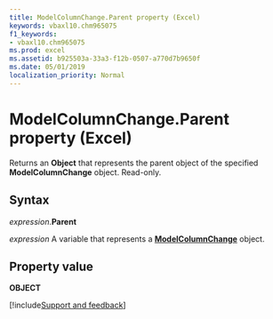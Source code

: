 ```yaml
---
title: ModelColumnChange.Parent property (Excel)
keywords: vbaxl10.chm965075
f1_keywords:
- vbaxl10.chm965075
ms.prod: excel
ms.assetid: b925503a-33a3-f12b-0507-a770d7b9650f
ms.date: 05/01/2019
localization_priority: Normal
---
```



# ModelColumnChange.Parent property (Excel)

Returns an **Object** that represents the parent object of the specified **ModelColumnChange** object. Read-only.


## Syntax

_expression_.**Parent**

_expression_ A variable that represents a **[ModelColumnChange](Excel.modelcolumnchange.md)** object.


## Property value

**OBJECT**



[!include[Support and feedback](~/includes/feedback-boilerplate.md)]